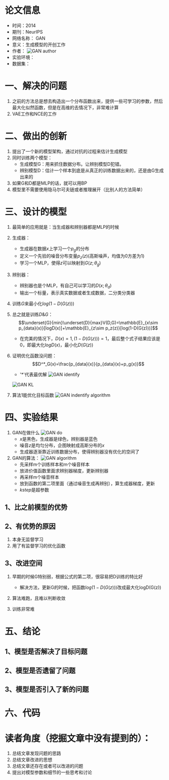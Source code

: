 # 论文信息
- 时间：2014
- 期刊：NeurIPS
- 网络名称： GAN
- 意义：生成模型的开创工作	
- 作者：
![GAN author](../pictures/GAN%20author.png)
- 实验环境：
- 数据集：
# 一、解决的问题
1. 之前的方法总是想去构造出一个分布函数出来，提供一些可学习的参数，然后最大化似然函数，但是在高维的去情况下，非常难计算
2. VAE工作和NCE的工作
# 二、做出的创新
1. 提出了一个新的模型架构，通过对抗的过程来估计生成模型
2. 同时训练两个模型：
    - 生成模型G：用来抓住数据分布。让辨别模型D犯错。
    - 辨别模型D：估计一个样本到底是从真正的训练数据出来的，还是由G生成出来的
3. 如果G和D都是MLP的话，就可以用BP
4. 模型里不需要使用隐马尔可夫链或者推理展开（比别人的方法简单）
# 三、设计的模型
1. 最简单的应用就是：当生成器和辨别器都是MLP的时候
2. 生成器：
    - 生成器在数据$x$上学习一个$p_g$的分布
    - 定义一个先验的噪音分布变量$p_z(z)$(高斯噪声，均值为0方差为1)
    - 学习一个MLP，使得$z$可以映射到$G(z;\theta_g)$
3. 辨别器：
    - 辨别器也是个MLP，有自己可以学习的$D(x;\theta_d)$
    - 输出一个标量，表示真实数据或者生成数据，二分类分类器
4. 训练$G$来最小化$log(1-D(G(z)))$
5. 总之就是训练$D \& G$：
$$\underset{G}{min}\underset{D}{max}V(D,G)=\mathbb{E}_{x\sim p_{data}(x)}[logD(x)]+\mathbb{E}_{z\sim p_z(z)}[log(1-D(G(z)))]$$
    - 在完美的情况下，$D(x)=1, (1-D(G(z)))=1$，最后整个式子结果应该是0，即最大化$logD(x)$，最小化$D(G(z))$
6. 证明优化函数没问题：
    $$D^*_G(x)=\frac{p_{data}(x)}{p_{data}(x)+p_g(x)}$$
    - '*'代表最优解
    ![GAN identify](../pictures/GAN%20identify.png)

    ![GAN KL](../pictures/GAN%20KL.png)

7. 算法1能优化目标函数
    ![GAN indentify algorithm](../pictures/GAN%20identify%20algorithm.png)

# 四、实验结果
1. GAN在做什么
    ![GAN do](../pictures/GAN%20do.png)
    - $x$是黑色，生成器是绿色，辨别器是蓝色
    - 噪音$z$是均匀分布，企图映射成高斯分布的$x$
    - 生成器逐渐靠近训练数据分布，使得辨别器没有优化的空间了
2. GAN的算法：
    ![GAN algorithm](../pictures/GAN%20algorithm.png)
    - 先采样m个训练样本和m个噪音样本
    - 放进价值函数里面求辨别器梯度，更新辨别器
    - 再采样m个噪音样本
    - 放到函数的第二项里面（通过噪音生成再辨别），算生成器梯度，更新
    - $k step$是超参数
## 1、比之前模型的优势

## 2、有优势的原因
1. 本身无监督学习
2. 用了有监督学习的优化函数
## 3、改进空间
1. 早期的时候G特别弱，根据公式的第二项，很容易把D训练的特比好
    - 解决方法，更新G的时候，把函数$log(1-D(G(z)))$改成最大化logD(G(z))

2. 算法难跑，且难以判断收敛
3. 训练非常难
# 五、结论

## 1、模型是否解决了目标问题

## 2、模型是否遗留了问题

## 3、模型是否引入了新的问题

# 六、代码

# 读者角度（挖掘文章中没有提到的）：
1. 总结文章发现问题的思路
2. 总结文章改进的思想
3. 总结文章还存在或者可以改进的问题
4. 提出对模型参数和细节的一些思考和讨论